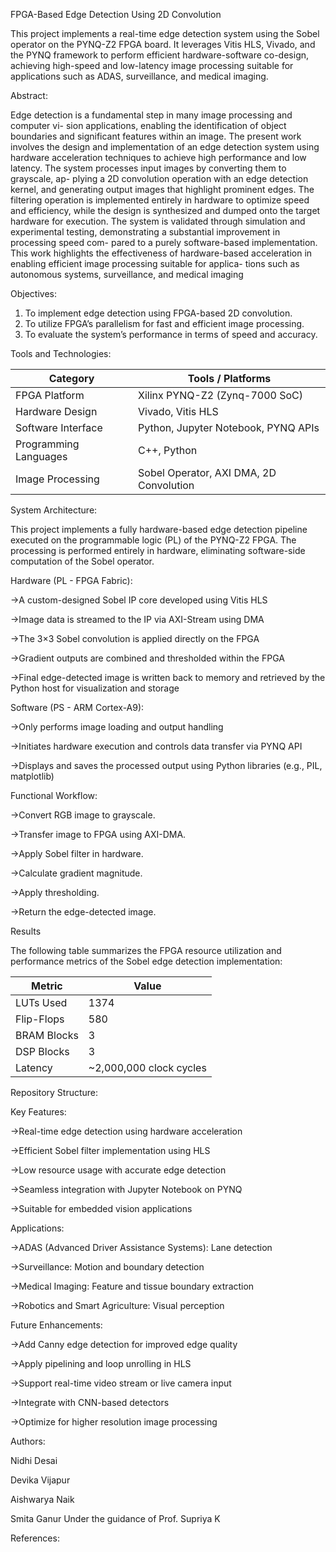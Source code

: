 FPGA-Based Edge Detection Using 2D Convolution

This project implements a real-time edge detection system using the Sobel operator on the PYNQ-Z2 FPGA board. It leverages Vitis HLS, Vivado,
and the PYNQ framework to perform efficient hardware-software co-design, achieving high-speed and low-latency image processing suitable for applications such as ADAS, 
surveillance, and medical imaging.

Abstract:

Edge detection is a fundamental step in many image processing and computer vi-
sion applications, enabling the identification of object boundaries and significant features
within an image. The present work involves the design and implementation of an edge
detection system using hardware acceleration techniques to achieve high performance and
low latency. The system processes input images by converting them to grayscale, ap-
plying a 2D convolution operation with an edge detection kernel, and generating output
images that highlight prominent edges. The filtering operation is implemented entirely in
hardware to optimize speed and efficiency, while the design is synthesized and dumped
onto the target hardware for execution. The system is validated through simulation and
experimental testing, demonstrating a substantial improvement in processing speed com-
pared to a purely software-based implementation. This work highlights the effectiveness
of hardware-based acceleration in enabling efficient image processing suitable for applica-
tions such as autonomous systems, surveillance, and medical imaging

Objectives:

1. To implement edge detection using FPGA-based 2D convolution.
2. To utilize FPGA’s parallelism for fast and efficient image processing.
3. To evaluate the system’s performance in terms of speed and accuracy.


Tools and Technologies:

| Category              | Tools / Platforms                       |
| --------------------- | --------------------------------------- |
| FPGA Platform         | Xilinx PYNQ-Z2 (Zynq-7000 SoC)          |
| Hardware Design       | Vivado, Vitis HLS                       |
| Software Interface    | Python, Jupyter Notebook, PYNQ APIs     |
| Programming Languages | C++, Python                             |
| Image Processing      | Sobel Operator, AXI DMA, 2D Convolution |




System Architecture:

This project implements a fully hardware-based edge detection pipeline executed on the programmable logic (PL) of the PYNQ-Z2 FPGA. The processing is performed entirely in hardware, eliminating software-side computation of the Sobel operator.

Hardware (PL - FPGA Fabric):

->A custom-designed Sobel IP core developed using Vitis HLS

->Image data is streamed to the IP via AXI-Stream using DMA

->The 3×3 Sobel convolution is applied directly on the FPGA

->Gradient outputs are combined and thresholded within the FPGA

->Final edge-detected image is written back to memory and retrieved by the Python host for visualization and storage

Software (PS - ARM Cortex-A9):

->Only performs image loading and output handling

->Initiates hardware execution and controls data transfer via PYNQ API

->Displays and saves the processed output using Python libraries (e.g., PIL, matplotlib)



Functional Workflow:

->Convert RGB image to grayscale.

->Transfer image to FPGA using AXI-DMA.

->Apply Sobel filter in hardware.

->Calculate gradient magnitude.

->Apply thresholding.

->Return the edge-detected image.


Results

The following table summarizes the FPGA resource utilization and performance metrics of the Sobel edge detection implementation:

| Metric                | Value                                   |
| --------------------- | --------------------------------------- |
|  LUTs Used            | 1374                                    |
| Flip-Flops            |  580                                    |
|  BRAM Blocks          | 3                                       |
| DSP Blocks            | 3                                       |
|  Latency              |  ~2,000,000 clock cycles                |



Repository Structure:



Key Features:

->Real-time edge detection using hardware acceleration

->Efficient Sobel filter implementation using HLS

->Low resource usage with accurate edge detection

->Seamless integration with Jupyter Notebook on PYNQ

->Suitable for embedded vision applications



Applications:

->ADAS (Advanced Driver Assistance Systems): Lane detection

->Surveillance: Motion and boundary detection

->Medical Imaging: Feature and tissue boundary extraction

->Robotics and Smart Agriculture: Visual perception



Future Enhancements:

->Add Canny edge detection for improved edge quality

->Apply pipelining and loop unrolling in HLS

->Support real-time video stream or live camera input

->Integrate with CNN-based detectors

->Optimize for higher resolution image processing




Authors:

Nidhi Desai 

Devika Vijapur 

Aishwarya Naik

Smita Ganur 
Under the guidance of Prof. Supriya K



References:



